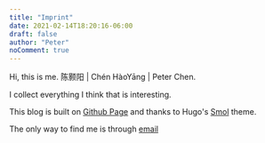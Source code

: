```yaml
---
title: "Imprint"
date: 2021-02-14T18:20:16-06:00
draft: false
author: "Peter"
noComment: true
---
```


Hi, this is me. 陈颢阳 | Chén HàoYāng | Peter Chen.

I collect everything I think that is interesting.

This blog is built on [Github Page](https://github.com/advpetc/blog) and thanks to Hugo's [Smol](https://github.com/colorchestra/smol/tree/master) theme.

The only way to find me is through [email](mailto:me@peterchen.xyz)